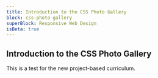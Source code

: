 ```yaml
---
title: Introduction to the CSS Photo Gallery
block: css-photo-gallery
superBlock: Responsive Web Design
isBeta: true
---
```


## Introduction to the CSS Photo Gallery

This is a test for the new project-based curriculum.
